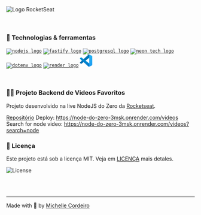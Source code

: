 <!--Banner session-->
<img src="https://i.postimg.cc/gkShTXDv/rocketseat.png" alt="Logo RocketSeat" width="160">
<br><br><br>

<!--About session-->

<h3> 🚀 Technologias & ferramentas </h3>

<p>
  <code><a href='https://nodejs.org/en'><img height="38" alt="nodejs logo" src="https://i.postimg.cc/FsM4ywgC/pngwing-com.png"></a></code>
  <code><a href='https://fastify.dev/'><img height="29" alt="fastify logo" src="https://i.postimg.cc/jdq3rSm8/fastify-icon-512x329.png"></a></code>
  <!-- <code><a href='https://knexjs.org'><img height="34" alt="knex logo" src="https://i.postimg.cc/L4G7wLYn/knex-logo-removebg-preview.png"></a></code> -->
  <code><a href='https://www.postgresql.org'><img height="33" alt="postgresql logo" src="https://cdn.jsdelivr.net/gh/devicons/devicon/icons/postgresql/postgresql-original.svg"/></a></code>
  <code><a href='https://neon.tech/'><img height="33" alt="neon tech logo" src="https://i.postimg.cc/3JySwcrp/neon-tech.webp"/></a></code>
  <code><a href='https://www.npmjs.com/package/dotenv'><img height="33" alt="dotenv logo" src="https://raw.githubusercontent.com/motdotla/dotenv/master/dotenv.svg"/></a></code>
  <code><a href='https://render.com'><img height="36" alt="render logo" src="https://render.com/favicon-32x32.png?v=4ab9a3fc5e06e2253bb579a9609a1ecc"/></a></code>
  <code><a href='https://code.visualstudio.com'><img height="33" alt="vs code logo" src="https://raw.githubusercontent.com/github/explore/80688e429a7d4ef2fca1e82350fe8e3517d3494d/topics/visual-studio-code/visual-studio-code.png"></a></code>
</p>
<br>


<h3> 👩‍💻 Projeto Backend de Videos Favoritos  </h3>

Projeto desenvolvido na live NodeJS do Zero da [Rocketseat](https://www.rocketseat.com.br/).

 [Repositório](https://github.com/MichelleCordeiro/rocketseat-node-do-zero)
 Deploy: https://node-do-zero-3msk.onrender.com/videos
 Search for node video: https://node-do-zero-3msk.onrender.com/videos?search=node
<br>

<h3> 📝 Licença </h3>

Este projeto está sob a licença MIT. Veja em [LICENÇA](LICENSE) mais detales.

<img alt="License" src="https://img.shields.io/static/v1?label=license&message=MIT&color=49AA26&labelColor=000000">

<br><br>

---

Made with 💜 by [Michelle Cordeiro](https://www.linkedin.com/in/michelle-cordeiro/)